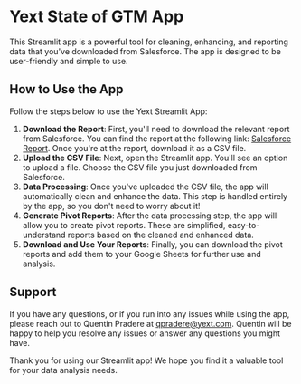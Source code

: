 # Yext State of GTM App

This Streamlit app is a powerful tool for cleaning, enhancing, and reporting data that you've downloaded from Salesforce. The app is designed to be user-friendly and simple to use.

## How to Use the App

Follow the steps below to use the Yext Streamlit App:

1. **Download the Report**: First, you'll need to download the relevant report from Salesforce. You can find the report at the following link: [Salesforce Report](https://yext.lightning.force.com/lightning/r/Report/00O4X000009eyKuUAI/view?queryScope=userFolders). Once you're at the report, download it as a CSV file.
2. **Upload the CSV File**: Next, open the Streamlit app. You'll see an option to upload a file. Choose the CSV file you just downloaded from Salesforce.
3. **Data Processing**: Once you've uploaded the CSV file, the app will automatically clean and enhance the data. This step is handled entirely by the app, so you don't need to worry about it!
4. **Generate Pivot Reports**: After the data processing step, the app will allow you to create pivot reports. These are simplified, easy-to-understand reports based on the cleaned and enhanced data.
5. **Download and Use Your Reports**: Finally, you can download the pivot reports and add them to your Google Sheets for further use and analysis.

## Support

If you have any questions, or if you run into any issues while using the app, please reach out to Quentin Pradere at qpradere@yext.com. Quentin will be happy to help you resolve any issues or answer any questions you might have.

Thank you for using our Streamlit app! We hope you find it a valuable tool for your data analysis needs.
